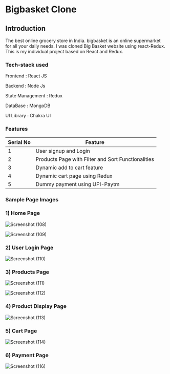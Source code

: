 # Bigbasket Clone

## Introduction 

The best online grocery store in India. bigbasket is an online supermarket for all your daily needs. I was cloned Big Basket website using react-Redux.
This is my individual project based on React and Redux.

### Tech-stack used

Frontend : React JS

Backend   : Node Js

State Management : Redux

DataBase   : MongoDB

UI Library : Chakra UI

###  Features

 | Serial No            | Feature                                                              |
| ----------------- | ------------------------------------------------------------------ |
| 1 | User signup and Login |
| 2 | Products Page with Filter and Sort Functionalities |
| 3 | Dynamic add to cart feature |
| 4 | Dynamic cart page using Redux |
| 5 | Dummy payment using UPI-Paytm |

### Sample Page Images

### 1) Home Page


![Screenshot (108)](https://user-images.githubusercontent.com/96000964/180591743-63917918-25ed-4043-9f82-7b7d2bda4dd6.png)


![Screenshot (109)](https://user-images.githubusercontent.com/96000964/180591747-fa60d5d9-bfa4-4dc5-babb-5dad71ccc70f.png)


### 2) User Login Page


![Screenshot (110)](https://user-images.githubusercontent.com/96000964/180591989-d65f2998-55cc-46ee-a7ca-13d054f17c44.png)


### 3) Products Page


![Screenshot (111)](https://user-images.githubusercontent.com/96000964/180592008-c7ebb338-4061-4c4c-ae5e-c7ea1109d554.png)


![Screenshot (112)](https://user-images.githubusercontent.com/96000964/180592012-519272cc-1b39-491b-a71a-0b3ff58bc488.png)


### 4) Product Display Page


![Screenshot (113)](https://user-images.githubusercontent.com/96000964/180592037-d13b4896-8d5f-486d-834c-eff33d71e7fc.png)


### 5) Cart Page


![Screenshot (114)](https://user-images.githubusercontent.com/96000964/180592050-5f68c8eb-7642-4b39-b9d9-cbb68a8f3e79.png)

### 6) Payment Page


![Screenshot (116)](https://user-images.githubusercontent.com/96000964/180592065-daf307d3-04af-4d5c-8a9f-ede089215364.png)




